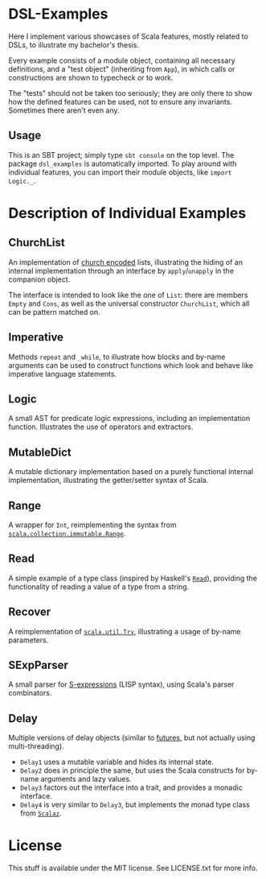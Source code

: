 # DSL-Examples #

Here I implement various showcases of Scala features, mostly related to DSLs, to
illustrate my bachelor's thesis.

Every example consists of a module object, containing all necessary definitions,
and a "test object" (inheriting from `App`), in which calls or constructions are
shown to typecheck or to work.

The "tests" should not be taken too seriously; they are only there to show how
the defined features can be used, not to ensure any invariants. Sometimes there aren't
even any.

## Usage ##

This is an SBT project; simply type `sbt console` on the top level. The package
`dsl_examples` is automatically imported. To play around with individual features,
you can import their module objects, like `import Logic._`.


# Description of Individual Examples #

## ChurchList ##

An implementation of [church encoded](https://en.wikipedia.org/wiki/Church_encoding) lists, illustrating the hiding
of an internal implementation through an interface by `apply`/`unapply` in the companion object.

The interface is intended to look like the one of `List`: there are members `Empty` and `Cons`, as well as the
universal constructor `ChurchList`, which all can be pattern matched on.

## Imperative ##

Methods `repeat` and `_while`, to illustrate how blocks and by-name arguments can be used to construct functions
which look and behave like imperative language statements.

## Logic ##

A small AST for predicate logic expressions, including an implementation function. Illustrates the use of operators and
extractors.

## MutableDict ##

A mutable dictionary implementation based on a purely functional internal implementation, illustrating the getter/setter
syntax of Scala.

## Range ##

A wrapper for `Int`, reimplementing the syntax from
[`scala.collection.immutable.Range`](http://www.scala-lang.org/api/current/index.html#scala.collection.immutable.Range).

## Read ##

A simple example of a type class (inspired by Haskell's
[`Read`](http://hackage.haskell.org/package/base-4.8.0.0/docs/Prelude.html#t:Read)), providing the functionality of
reading a value of a type from a string.

## Recover ##

A reimplementation of [`scala.util.Try`](http://www.scala-lang.org/api/current/index.html#scala.util.Try), illustrating
a usage of by-name parameters.

## SExpParser ##

A small parser for [S-expressions](https://en.wikipedia.org/wiki/S-expression) (LISP syntax), using Scala's
parser combinators.

## Delay ##

Multiple versions of delay objects (similar to [futures](https://en.wikipedia.org/wiki/Futures_and_promises), but not
actually using multi-threading).

- `Delay1` uses a mutable variable and hides its internal state.
- `Delay2` does in principle the same, but uses the Scala constructs for by-name arguments and lazy values.
- `Delay3` factors out the interface into a trait, and provides a monadic interface.
- `Delay4` is very similar to `Delay3`, but implements the monad type class from
  [`Scalaz`](https://github.com/scalaz/scalaz).

# License #

This stuff is available under the MIT license. See LICENSE.txt for more info.
